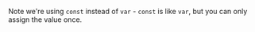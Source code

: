 Note we're using <code>const</code> instead of <code>var</code> - <code>const</code> is like <code>var</code>, but you can only assign the value once.
